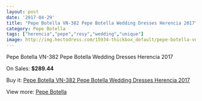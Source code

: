 ```yaml
---
layout: post
date: '2017-04-29'
title: "Pepe Botella VN-382 Pepe Botella Wedding Dresses Herencia 2017"
category: Pepe Botella
tags: ["herencia","pepe","rosy","wedding","unique"]
image: http://img.hectodress.com/15934-thickbox_default/pepe-botella-vn-382-pepe-botella-wedding-dresses-herencia-2013.jpg
---
```

Pepe Botella VN-382 Pepe Botella Wedding Dresses Herencia 2017

On Sales: **$289.44**
<a href="https://www.hectodress.com/pepe-botella/7769-pepe-botella-vn-382-pepe-botella-wedding-dresses-herencia-2013.html"><amp-img layout="responsive" width="600" height="600" src="//img.hectodress.com/15934-thickbox_default/pepe-botella-vn-382-pepe-botella-wedding-dresses-herencia-2013.jpg" alt="Pepe Botella VN-382 Pepe Botella Wedding Dresses Herencia 2017 0" /></a>
<a href="https://www.hectodress.com/pepe-botella/7769-pepe-botella-vn-382-pepe-botella-wedding-dresses-herencia-2013.html"><amp-img layout="responsive" width="600" height="600" src="//img.hectodress.com/15935-thickbox_default/pepe-botella-vn-382-pepe-botella-wedding-dresses-herencia-2013.jpg" alt="Pepe Botella VN-382 Pepe Botella Wedding Dresses Herencia 2017 1" /></a>

Buy it: [Pepe Botella VN-382 Pepe Botella Wedding Dresses Herencia 2017](https://www.hectodress.com/pepe-botella/7769-pepe-botella-vn-382-pepe-botella-wedding-dresses-herencia-2013.html "Pepe Botella VN-382 Pepe Botella Wedding Dresses Herencia 2017")

View more: [Pepe Botella](https://www.hectodress.com/136-pepe-botella "Pepe Botella")